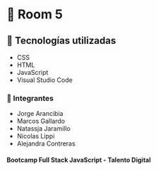 # :rocket: Room 5

## :paperclip: Tecnologías utilizadas
- CSS
- HTML
- JavaScript
- Visual Studio Code

### :paperclip: Integrantes
- Jorge Arancibia 
- Marcos Gallardo
- Natassja Jaramillo
- Nicolas Lippi
- Alejandra Contreras

#### Bootcamp Full Stack JavaScript - Talento Digital
